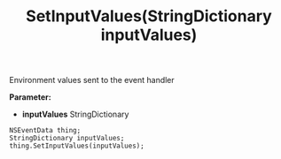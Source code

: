 ﻿---
uid: crmscript_ref_NSEventData_SetInputValues
title: SetInputValues(StringDictionary inputValues)
intellisense: NSEventData.SetInputValues
keywords: NSEventData, GetInputValues
so.topic: reference
---

Environment values sent to the event handler

**Parameter:** 
 - **inputValues** StringDictionary

```crmscript
NSEventData thing;
StringDictionary inputValues;
thing.SetInputValues(inputValues);
```

